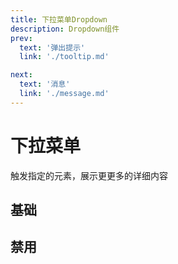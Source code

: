 ```yaml
---
title: 下拉菜单Dropdown
description: Dropdown组件
prev:
  text: '弹出提示'
  link: './tooltip.md'

next:
  text: '消息'
  link: './message.md'
---
```


# 下拉菜单

触发指定的元素，展示更更多的详细内容


## 基础

<preview path="../previews/dropdown/basic.vue" title="基础" description="下拉菜单默认展示在按钮下方，默认触发方式为鼠标悬停"></preview>

## 禁用
<preview path="../previews/dropdown/disabled.vue" title="禁用" description="添加一个disabled属性可以指定一个被禁用的下拉菜单项"></preview>